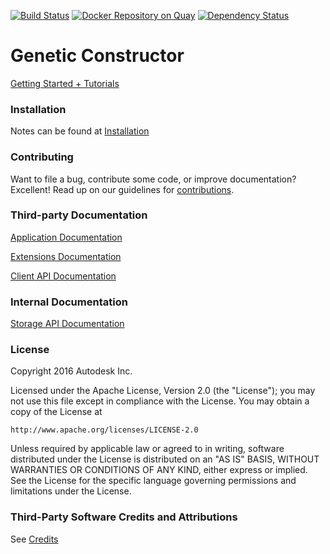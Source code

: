 [![Build Status](https://travis-ci.org/Autodesk/genetic-constructor.svg?branch=master)](https://travis-ci.org/Autodesk/genetic-constructor)
[![Docker Repository on Quay](https://quay.io/repository/autodesk_bionano/gctor_webapp/status "Docker Repository on Quay")](https://quay.io/repository/autodesk_bionano/genomedesigner_genome-designer)
[![Dependency Status](https://dependencyci.com/github/autodesk-bionano/genome-designer/badge)](https://dependencyci.com/github/autodesk-bionano/genome-designer)

# Genetic Constructor

[Getting Started + Tutorials](https://geneticconstructor.readme.io/docs/getting-started)

### Installation

Notes can be found at [Installation](docs/installation/installation.md)

### Contributing

Want to file a bug, contribute some code, or improve documentation? Excellent! Read up on our guidelines for [contributions](./CONTRIBUTING.md).

### Third-party Documentation

[Application Documentation](docs/README.md)

[Extensions Documentation](docs/extensions/README.md)

[Client API Documentation](https://geneticconstructor.bionano.autodesk.com/help/docs/)

### Internal Documentation

[Storage API Documentation](storage-ext/README.md)

### License

Copyright 2016 Autodesk Inc.

Licensed under the Apache License, Version 2.0 (the "License");
you may not use this file except in compliance with the License.
You may obtain a copy of the License at

    http://www.apache.org/licenses/LICENSE-2.0

Unless required by applicable law or agreed to in writing, software
distributed under the License is distributed on an "AS IS" BASIS,
WITHOUT WARRANTIES OR CONDITIONS OF ANY KIND, either express or implied.
See the License for the specific language governing permissions and
limitations under the License.

### Third-Party Software Credits and Attributions

See [Credits](docs/credits.md)
